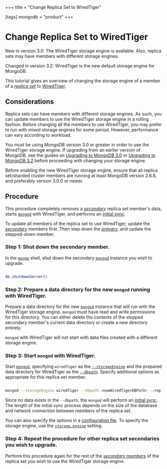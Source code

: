 +++
title = "Change Replica Set to WiredTiger"

[tags]
mongodb = "product"
+++
# Change Replica Set to WiredTiger

New in version 3.0: The WiredTiger storage engine is available. Also, replica sets may
have members with different storage engines.

Changed in version 3.2: WiredTiger is the new default storage engine for MongoDB.

This tutorial gives an overview of changing the storage engine of a
member of a [*replica set*](#term-replica-set) to [WiredTiger](#storage-wiredtiger).


## Considerations

Replica sets can have members with different storage engines. As such,
you can update members to use the WiredTiger storage engine in a rolling
fashion. Before changing all the members to use WiredTiger, you may
prefer to run with mixed storage engines for some period. However,
performance can vary according to workload.

You must be using MongoDB version 3.0 or greater in order to use the
WiredTiger storage engine. If upgrading from an earlier version of
MongoDB, see the guides on [Upgrading to MongoDB 3.0](#) or [Upgrading to MongoDB 3.2](#) before proceeding with changing your
storage engine.

Before enabling the new WiredTiger storage engine, ensure that all
replica set/sharded cluster members are running at least MongoDB
version 2.6.8, and preferably version 3.0.0 or newer.


## Procedure

This procedure completely removes a [*secondary*](#term-secondary) replica set
member's data, starts [``mongod``](#bin.mongod) with WiredTiger, and performs an
[initial sync](#).

To update all members of the replica set to use WiredTiger, update the
[*secondary*](#term-secondary) members first. Then step down the [*primary*](#term-primary), and
update the stepped-down member.


### Step 1: Shut down the secondary member.

In the [``mongo``](#bin.mongo) shell, shut down the secondary [``mongod``](#bin.mongod)
instance you wish to upgrade.

```sh

db.shutdownServer()

```


### Step 2: Prepare a data directory for the new ``mongod`` running with WiredTiger.

Prepare a data directory for the new [``mongod``](#bin.mongod) instance that
will run with the WiredTiger storage engine. ``mongod`` must have read
and write permissions for this directory. You can either delete the
contents of the stopped secondary member's current data directory or
create a new directory entirely.

``mongod`` with WiredTiger will not start with data files created with
a different storage engine.


### Step 3: Start ``mongod`` with WiredTiger.

Start [``mongod``](#bin.mongod), specifying ``wiredTiger`` as the
[``--storageEngine``](#cmdoption-storageengine) and the prepared data directory for
WiredTiger as the [``--dbpath``](#cmdoption-dbpath). Specify additional options as
appropriate for this replica set member.

```sh

mongod --storageEngine wiredTiger --dbpath <newWiredTigerDBPath> --replSet <replSetName>

```

Since no data exists in the ``--dbpath``, the ``mongod`` will perform an
[initial sync](#). The length of the
initial sync process depends on the size of the database and network
connection between members of the replica set.

You can also specify the options in a [configuration file](#). To specify the storage engine, use
the [``storage.engine``](#storage.engine) setting.


### Step 4: Repeat the procedure for other replica set secondaries you wish to upgrade.

Perform this procedure again for the rest of the [*secondary
members*](#term-secondary) of the replica set you wish to use the WiredTiger
storage engine.
